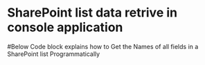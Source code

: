 # SharePoint list data retrive in console application

#Below Code block explains how to Get the Names of all fields in a SharePoint list Programmatically
